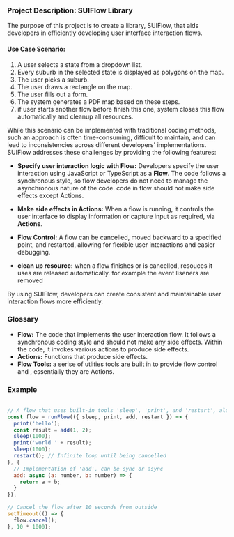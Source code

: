 ### Project Description: SUIFlow Library

The purpose of this project is to create a library, SUIFlow, that aids developers in efficiently developing user interface interaction flows.

#### Use Case Scenario:
1. A user selects a state from a dropdown list.
2. Every suburb in the selected state is displayed as polygons on the map.
3. The user picks a suburb.
4. The user draws a rectangle on the map.
5. The user fills out a form.
6. The system generates a PDF map based on these steps. 
7. if user starts another flow before finish this one, system closes this flow automatically and cleanup all resources.

While this scenario can be implemented with traditional coding methods, such an approach is often time-consuming, difficult to maintain, and can lead to inconsistencies across different developers' implementations. SUIFlow addresses these challenges by providing the following features:

- **Specify user interaction logic with Flow:** Developers specify the user interaction using JavaScript or TypeScript as a **Flow**. The code follows a synchronous style, so flow developers do not need to manage the asynchronous nature of the code. code in flow should not make side effects except Actions.

- **Make side effects in Actions:** When a  flow is running, it controls the user interface to display information or capture input as required, via **Actions**.

- **Flow Control:** A flow can be cancelled, moved backward to a specified point, and restarted, allowing for flexible user interactions and easier debugging.

- **clean up resource:** when a flow finishes or is cancelled, resouces it uses are released automatically. for example the event liseners are removed

By using SUIFlow, developers can create consistent and maintainable user interaction flows more efficiently.

### Glossary
- **Flow:** The code that implements the user interaction flow. It follows a synchronous coding style and should not make any side effects. Within the code, it invokes various actions to produce side effects.
- **Actions:** Functions that produce side effects.
- **Flow Tools:** a serise of utlities tools are built in to provide flow control and , essentially they are Actions.

### Example
```javascript
 
// A flow that uses built-in tools 'sleep', 'print', and 'restart', along with a custom Action 'add'.
const flow = runFlow(({ sleep, print, add, restart }) => {
  print('hello');
  const result = add(1, 2);
  sleep(1000);
  print('world ' + result);
  sleep(1000);
  restart(); // Infinite loop until being cancelled
}, {
  // Implementation of 'add', can be sync or async
  add: async (a: number, b: number) => {
    return a + b;
  }
});

// Cancel the flow after 10 seconds from outside
setTimeout(() => {
  flow.cancel();
}, 10 * 1000);

```

